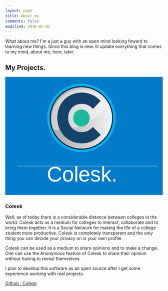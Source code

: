 ```yaml
---
layout: page
title: About me
comments: false
modified: 2016-02-01
---
```


What about me? I'm a just a guy with an open mind looking foward to learning new things. Since this blog is new. Ill update everything that comes to my mind, about me, here, later.
  
## My Projects.
<img src = '/images/colesk.jpg'>

### Colesk 

Well, as of today there is a considerable distance between colleges in the world. Colesk acts as a medium for colleges to interact, collaborate and to bring them together. It is a Social Network for making the life of a college student more productive. Colesk is completely transparent and the only thing you can decide your privacy on is your own profile. 

Colesk can be used as a medium to share opinions and to make a change. One can use the Anonymous feature of Colesk to share their opinion without having to reveal themselves.

I plan to develop this software as an open source after I get some experience working with real projects.

[Github : Colesk](https://github.com/isht3/colesk)
